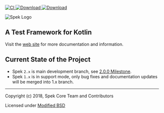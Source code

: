 [ ![CI](https://travis-ci.com/spekframework/spek.svg?branch=2.x) ](https://travis-ci.com/spekframework/spek)
[ ![Download](https://img.shields.io/badge/dynamic/json.svg?label=stable&url=https%3A%2F%2Fapi.bintray.com%2Fpackages%2Fspekframework%2Fspek%2Fspek2%2Fversions%2F_latest&query=name&colorB=blue) ](https://bintray.com/spekframework/spek/spek2/_latestVersion)
[ ![Download](https://img.shields.io/badge/dynamic/json.svg?label=dev&url=https%3A%2F%2Fapi.bintray.com%2Fpackages%2Fspekframework%2Fspek-dev%2Fspek2%2Fversions%2F_latest&query=name&colorB=blue) ](https://bintray.com/spekframework/spek-dev/spek2/_latestVersion)

![Spek Logo](spek-logo.png)

## A Test Framework for Kotlin

Visit the [web site](http://spekframework.org/) for more documentation and information.

## Current State of the Project

- Spek `2.x` is main development branch, see [2.0.0 Milestone](https://github.com/spekframework/spek/milestone/3).
- Spek `1.x` is in support mode, only bug fixes and documentation updates will be merged into 1.x branch.

---

Copyright (c) 2018, Spek Core Team and Contributors

Licensed under [Modified BSD](https://github.com/JetBrains/spek/blob/2.x/LICENSE.TXT)

